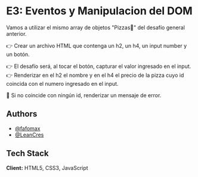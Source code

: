
# E3: Eventos y Manipulacion del DOM

Vamos a utilizar el mismo array de objetos "Pizzas🍕" del desafío general anterior. 

👉 Crear un archivo HTML que contenga un h2, un h4, un input number y un botón. 

👉 El desafío será, al tocar el botón, capturar el valor ingresado en el input.
👉 Renderizar en el h2 el nombre y en el h4 el precio de la pizza cuyo id coincida con el numero ingresado en el input. 

🚨 Si no coincide con ningún id, renderizar un mensaje de error.


## Authors

- [@fafomax](https://www.github.com/fafomax)
- [@LeanCres](https://www.github.com/LeanCres)


## Tech Stack

**Client:** HTML5, CSS3, JavaScript

